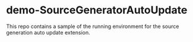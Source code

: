 # demo-SourceGeneratorAutoUpdate
This repo contains a sample of the running environment for the source generation auto update extension.
